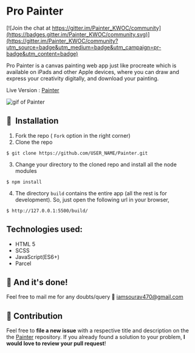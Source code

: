 # Pro Painter

[![Join the chat at https://gitter.im/Painter_KWOC/community](https://badges.gitter.im/Painter_KWOC/community.svg)](https://gitter.im/Painter_KWOC/community?utm_source=badge&utm_medium=badge&utm_campaign=pr-badge&utm_content=badge)

Pro Painter is a canvas painting web app just like procreate which is available on iPads and other Apple devices, where you can draw and express your creativity digitally, and download your painting. 

Live Version : [Painter](https://iamskab.github.io/Painter)

![gif of Painter](painter.gif)


## 🚀&nbsp; Installation
1. Fork the repo ( `Fork` option in the right corner)
2. Clone the repo
```
$ git clone https://github.com/USER_NAME/Painter.git
```

3. Change your directory to the cloned repo and install all the node modules
```
$ npm install 
```

4. The directory `build` contains the entire app (all the rest is for development). So, just open the following url in your browser,
```
$ http://127.0.0.1:5500/build/
```

## Technologies used:
- HTML 5
- SCSS
- JavaScript(ES6+)
- Parcel

## :clap: And it's done!
Feel free to mail me for any doubts/query 
:email: iamsourav470@gmail.com

## :handshake: Contribution
Feel free to **file a new issue** with a respective title and description on the the [Painter](https://github.com/iamskab/Painter/issues) repository. If you already found a solution to your problem, **I would love to review your pull request**! 

